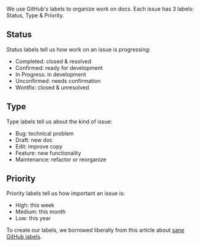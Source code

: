 We use GitHub's labels to organize work on docs. Each issue has 3 labels: Status, Type & Priority.

## Status

Status labels tell us how work on an issue is progressing:

- Completed: closed & resolved
- Confirmed: ready for development
- In Progress: in development
- Unconfirmed: needs confirmation
- Wontfix: closed & unresolved

## Type

Type labels tell us about the kind of issue:

- Bug: technical problem
- Draft: new doc
- Edit: improve copy
- Feature: new functionality
- Maintenance: refactor or reorganize

## Priority

Priority labels tell us how important an issue is:

- High: this week
- Medium: this month
- Low: this year

To create our labels, we borrowed liberally from this article about [sane GitHub labels](https://medium.com/@dave_lunny/sane-github-labels-c5d2e6004b63#.c2sqrwkkg).
